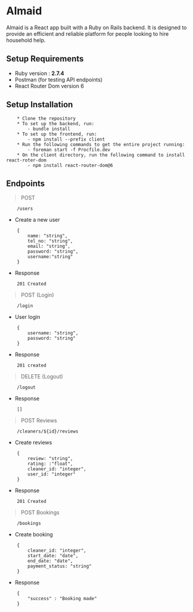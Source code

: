# Almaid

Almaid is a React app built with a Ruby on Rails backend. It is designed to provide an efficient and reliable platform for people looking to hire household help.

## Setup Requirements
* Ruby version : **2.7.4**
* Postman (for testing API endpoints)
* React Router Dom version 6

## Setup Installation
```
    * Clone the repository
    * To set up the backend, run:
        - bundle install
    * To set up the frontend, run:    
        - npm install --prefix client
    * Run the following commands to get the entire project running:
        - foreman start -f Procfile.dev  
    * On the client directory, run the following command to install react-roter-dom
        - npm install react-router-dom@6
```

## Endpoints

> POST
```
    /users
```

* Create a new user
```
    {
        name: "string",
        tel_no: "string",
        email: "string",
        password: "string",
        username:"string"
    }
```

* Response
```
    201 Created
```

> POST (Login)
```
    /login
```

* User login
```
    {
        username: "string",
        password: "string"
    }
```

* Response
```
    201 created
```


> DELETE (Logout)
```
    /logout
```

* Response
```
    []
```

> POST Reviews
```
    /cleaners/${id}/reviews
```

* Create reviews
```
    {
        review: "string",
        rating: :"float",
        cleaner_id: "integer",
        user_id: "integer"
    }
```

* Response
```
    201 Created
```


> POST Bookings
```
    /bookings
```

* Create booking
```
    {
        cleaner_id: "integer",
        start_date: "date",
        end_date: "date",
        payment_status: "string"
    }
```

* Response
```
    {
        "success" : "Booking made"
    }
```